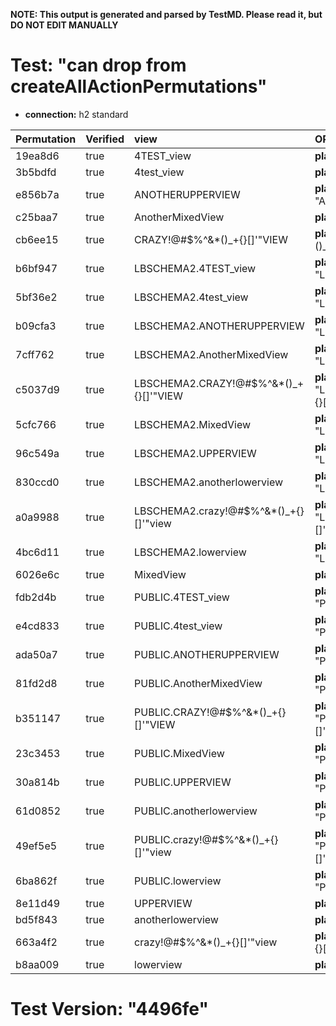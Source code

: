 **NOTE: This output is generated and parsed by TestMD. Please read it, but DO NOT EDIT MANUALLY**

# Test: "can drop from createAllActionPermutations" #

- **connection:** h2 standard

| Permutation | Verified | view                                   | OPERATIONS
| :---------- | :------- | :------------------------------------- | :------
| 19ea8d6     | true     | 4TEST_view                             | **plan**: DROP VIEW "4TEST_view"
| 3b5bdfd     | true     | 4test_view                             | **plan**: DROP VIEW "4test_view"
| e856b7a     | true     | ANOTHERUPPERVIEW                       | **plan**: DROP VIEW "ANOTHERUPPERVIEW"
| c25baa7     | true     | AnotherMixedView                       | **plan**: DROP VIEW "AnotherMixedView"
| cb6ee15     | true     | CRAZY!@#\$%^&*()_+{}[]'"VIEW           | **plan**: DROP VIEW "CRAZY!@#\$%^&*()_+{}[]'""VIEW"
| b6bf947     | true     | LBSCHEMA2.4TEST_view                   | **plan**: DROP VIEW "LBSCHEMA2"."4TEST_view"
| 5bf36e2     | true     | LBSCHEMA2.4test_view                   | **plan**: DROP VIEW "LBSCHEMA2"."4test_view"
| b09cfa3     | true     | LBSCHEMA2.ANOTHERUPPERVIEW             | **plan**: DROP VIEW "LBSCHEMA2"."ANOTHERUPPERVIEW"
| 7cff762     | true     | LBSCHEMA2.AnotherMixedView             | **plan**: DROP VIEW "LBSCHEMA2"."AnotherMixedView"
| c5037d9     | true     | LBSCHEMA2.CRAZY!@#\$%^&*()_+{}[]'"VIEW | **plan**: DROP VIEW "LBSCHEMA2"."CRAZY!@#\$%^&*()_+{}[]'""VIEW"
| 5cfc766     | true     | LBSCHEMA2.MixedView                    | **plan**: DROP VIEW "LBSCHEMA2"."MixedView"
| 96c549a     | true     | LBSCHEMA2.UPPERVIEW                    | **plan**: DROP VIEW "LBSCHEMA2"."UPPERVIEW"
| 830ccd0     | true     | LBSCHEMA2.anotherlowerview             | **plan**: DROP VIEW "LBSCHEMA2"."anotherlowerview"
| a0a9988     | true     | LBSCHEMA2.crazy!@#\$%^&*()_+{}[]'"view | **plan**: DROP VIEW "LBSCHEMA2"."crazy!@#\$%^&*()_+{}[]'""view"
| 4bc6d11     | true     | LBSCHEMA2.lowerview                    | **plan**: DROP VIEW "LBSCHEMA2"."lowerview"
| 6026e6c     | true     | MixedView                              | **plan**: DROP VIEW "MixedView"
| fdb2d4b     | true     | PUBLIC.4TEST_view                      | **plan**: DROP VIEW "PUBLIC"."4TEST_view"
| e4cd833     | true     | PUBLIC.4test_view                      | **plan**: DROP VIEW "PUBLIC"."4test_view"
| ada50a7     | true     | PUBLIC.ANOTHERUPPERVIEW                | **plan**: DROP VIEW "PUBLIC"."ANOTHERUPPERVIEW"
| 81fd2d8     | true     | PUBLIC.AnotherMixedView                | **plan**: DROP VIEW "PUBLIC"."AnotherMixedView"
| b351147     | true     | PUBLIC.CRAZY!@#\$%^&*()_+{}[]'"VIEW    | **plan**: DROP VIEW "PUBLIC"."CRAZY!@#\$%^&*()_+{}[]'""VIEW"
| 23c3453     | true     | PUBLIC.MixedView                       | **plan**: DROP VIEW "PUBLIC"."MixedView"
| 30a814b     | true     | PUBLIC.UPPERVIEW                       | **plan**: DROP VIEW "PUBLIC"."UPPERVIEW"
| 61d0852     | true     | PUBLIC.anotherlowerview                | **plan**: DROP VIEW "PUBLIC"."anotherlowerview"
| 49ef5e5     | true     | PUBLIC.crazy!@#\$%^&*()_+{}[]'"view    | **plan**: DROP VIEW "PUBLIC"."crazy!@#\$%^&*()_+{}[]'""view"
| 6ba862f     | true     | PUBLIC.lowerview                       | **plan**: DROP VIEW "PUBLIC"."lowerview"
| 8e11d49     | true     | UPPERVIEW                              | **plan**: DROP VIEW "UPPERVIEW"
| bd5f843     | true     | anotherlowerview                       | **plan**: DROP VIEW "anotherlowerview"
| 663a4f2     | true     | crazy!@#\$%^&*()_+{}[]'"view           | **plan**: DROP VIEW "crazy!@#\$%^&*()_+{}[]'""view"
| b8aa009     | true     | lowerview                              | **plan**: DROP VIEW "lowerview"

# Test Version: "4496fe" #